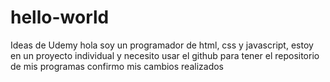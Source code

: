 # hello-world
Ideas de Udemy
hola soy un programador de html, css y javascript, estoy en un proyecto individual y necesito usar el github para tener el repositorio de mis programas
confirmo mis cambios realizados
